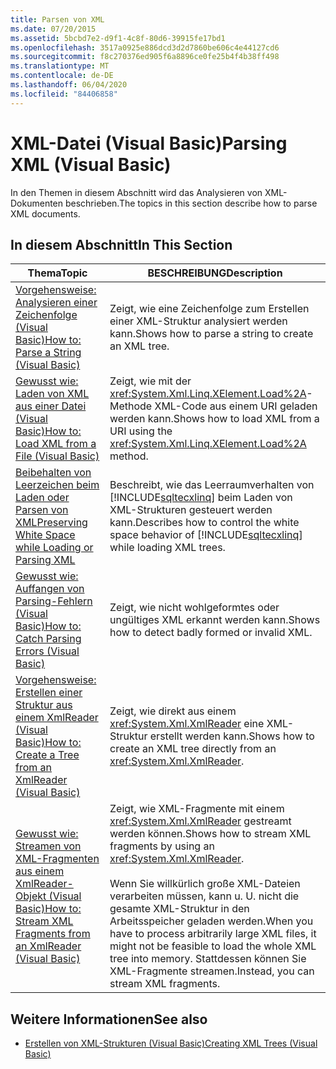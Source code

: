 ```yaml
---
title: Parsen von XML
ms.date: 07/20/2015
ms.assetid: 5bcbd7e2-d9f1-4c8f-80d6-39915fe17bd1
ms.openlocfilehash: 3517a0925e886dcd3d2d7860be606c4e44127cd6
ms.sourcegitcommit: f8c270376ed905f6a8896ce0fe25b4f4b38ff498
ms.translationtype: MT
ms.contentlocale: de-DE
ms.lasthandoff: 06/04/2020
ms.locfileid: "84406858"
---
```

# <a name="parsing-xml-visual-basic"></a><span data-ttu-id="b8778-102">XML-Datei (Visual Basic)</span><span class="sxs-lookup"><span data-stu-id="b8778-102">Parsing XML (Visual Basic)</span></span>
<span data-ttu-id="b8778-103">In den Themen in diesem Abschnitt wird das Analysieren von XML-Dokumenten beschrieben.</span><span class="sxs-lookup"><span data-stu-id="b8778-103">The topics in this section describe how to parse XML documents.</span></span>  
  
## <a name="in-this-section"></a><span data-ttu-id="b8778-104">In diesem Abschnitt</span><span class="sxs-lookup"><span data-stu-id="b8778-104">In This Section</span></span>  
  
|<span data-ttu-id="b8778-105">Thema</span><span class="sxs-lookup"><span data-stu-id="b8778-105">Topic</span></span>|<span data-ttu-id="b8778-106">BESCHREIBUNG</span><span class="sxs-lookup"><span data-stu-id="b8778-106">Description</span></span>|  
|-----------|-----------------|  
|[<span data-ttu-id="b8778-107">Vorgehensweise: Analysieren einer Zeichenfolge (Visual Basic)</span><span class="sxs-lookup"><span data-stu-id="b8778-107">How to: Parse a String (Visual Basic)</span></span>](how-to-parse-a-string.md)|<span data-ttu-id="b8778-108">Zeigt, wie eine Zeichenfolge zum Erstellen einer XML-Struktur analysiert werden kann.</span><span class="sxs-lookup"><span data-stu-id="b8778-108">Shows how to parse a string to create an XML tree.</span></span>|  
|[<span data-ttu-id="b8778-109">Gewusst wie: Laden von XML aus einer Datei (Visual Basic)</span><span class="sxs-lookup"><span data-stu-id="b8778-109">How to: Load XML from a File (Visual Basic)</span></span>](how-to-load-xml-from-a-file.md)|<span data-ttu-id="b8778-110">Zeigt, wie mit der <xref:System.Xml.Linq.XElement.Load%2A>-Methode XML-Code aus einem URI geladen werden kann.</span><span class="sxs-lookup"><span data-stu-id="b8778-110">Shows how to load XML from a URI using the <xref:System.Xml.Linq.XElement.Load%2A> method.</span></span>|  
|[<span data-ttu-id="b8778-111">Beibehalten von Leerzeichen beim Laden oder Parsen von XML</span><span class="sxs-lookup"><span data-stu-id="b8778-111">Preserving White Space while Loading or Parsing XML</span></span>](preserving-white-space-while-loading-or-parsing-xml.md)|<span data-ttu-id="b8778-112">Beschreibt, wie das Leerraumverhalten von [!INCLUDE[sqltecxlinq](~/includes/sqltecxlinq-md.md)] beim Laden von XML-Strukturen gesteuert werden kann.</span><span class="sxs-lookup"><span data-stu-id="b8778-112">Describes how to control the white space behavior of [!INCLUDE[sqltecxlinq](~/includes/sqltecxlinq-md.md)] while loading XML trees.</span></span>|  
|[<span data-ttu-id="b8778-113">Gewusst wie: Auffangen von Parsing-Fehlern (Visual Basic)</span><span class="sxs-lookup"><span data-stu-id="b8778-113">How to: Catch Parsing Errors (Visual Basic)</span></span>](how-to-catch-parsing-errors.md)|<span data-ttu-id="b8778-114">Zeigt, wie nicht wohlgeformtes oder ungültiges XML erkannt werden kann.</span><span class="sxs-lookup"><span data-stu-id="b8778-114">Shows how to detect badly formed or invalid XML.</span></span>|  
|[<span data-ttu-id="b8778-115">Vorgehensweise: Erstellen einer Struktur aus einem XmlReader (Visual Basic)</span><span class="sxs-lookup"><span data-stu-id="b8778-115">How to: Create a Tree from an XmlReader (Visual Basic)</span></span>](how-to-create-a-tree-from-an-xmlreader.md)|<span data-ttu-id="b8778-116">Zeigt, wie direkt aus einem <xref:System.Xml.XmlReader> eine XML-Struktur erstellt werden kann.</span><span class="sxs-lookup"><span data-stu-id="b8778-116">Shows how to create an XML tree directly from an <xref:System.Xml.XmlReader>.</span></span>|  
|[<span data-ttu-id="b8778-117">Gewusst wie: Streamen von XML-Fragmenten aus einem XmlReader-Objekt (Visual Basic)</span><span class="sxs-lookup"><span data-stu-id="b8778-117">How to: Stream XML Fragments from an XmlReader (Visual Basic)</span></span>](how-to-stream-xml-fragments-from-an-xmlreader.md)|<span data-ttu-id="b8778-118">Zeigt, wie XML-Fragmente mit einem <xref:System.Xml.XmlReader> gestreamt werden können.</span><span class="sxs-lookup"><span data-stu-id="b8778-118">Shows how to stream XML fragments by using an <xref:System.Xml.XmlReader>.</span></span><br /><br /> <span data-ttu-id="b8778-119">Wenn Sie willkürlich große XML-Dateien verarbeiten müssen, kann u. U. nicht die gesamte XML-Struktur in den Arbeitsspeicher geladen werden.</span><span class="sxs-lookup"><span data-stu-id="b8778-119">When you have to process arbitrarily large XML files, it might not be feasible to load the whole XML tree into memory.</span></span> <span data-ttu-id="b8778-120">Stattdessen können Sie XML-Fragmente streamen.</span><span class="sxs-lookup"><span data-stu-id="b8778-120">Instead, you can stream XML fragments.</span></span>|  
  
## <a name="see-also"></a><span data-ttu-id="b8778-121">Weitere Informationen</span><span class="sxs-lookup"><span data-stu-id="b8778-121">See also</span></span>

- [<span data-ttu-id="b8778-122">Erstellen von XML-Strukturen (Visual Basic)</span><span class="sxs-lookup"><span data-stu-id="b8778-122">Creating XML Trees (Visual Basic)</span></span>](creating-xml-trees.md)
